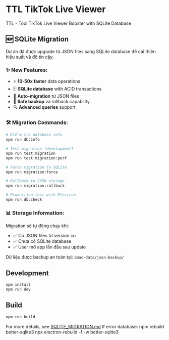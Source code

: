 # TTL TikTok Live Viewer

TTL - Tool TikTok Live Viewer Booster with SQLite Database

## 🆕 SQLite Migration

Dự án đã được upgrade từ JSON files sang SQLite database để cải thiện hiệu suất và độ tin cậy.

### ✨ New Features:
- ⚡ **10-50x faster** data operations
- 🗄️ **SQLite database** with ACID transactions  
- 🔄 **Auto-migration** từ JSON files
- 💾 **Safe backup** và rollback capability
- 🔍 **Advanced queries** support

### 🛠️ Migration Commands:

```bash
# Kiểm tra database info
npm run db:info

# Test migration (development)
npm run test:migration
npm run test:migration:perf

# Force migration to SQLite
npm run migration:force

# Rollback to JSON storage
npm run migration:rollback

# Production test with Electron
npm run db:check
```

### 📊 Storage Information:

Migration sẽ tự động chạy khi:
- ✅ Có JSON files từ version cũ
- ✅ Chưa có SQLite database
- ✅ User mở app lần đầu sau update

Dữ liệu được backup an toàn tại: `amac-data/json-backup/`

## Development

```bash
npm install
npm run dev
```

## Build

```bash
npm run build
```

For more details, see [SQLITE_MIGRATION.md](SQLITE_MIGRATION.md)
If error database:
npm rebuild better-sqlite3
npx electron-rebuild -f -w better-sqlite3